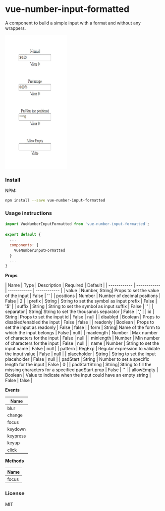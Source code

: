 # vue-number-input-formatted
A component to build a simple input with a format and without any wrappers. 

<img src="https://raw.githubusercontent.com/ajomuch92/vue-number-input-formatted/main/gif/demo.gif" width="200" height="429"/>

### Install  

NPM:  
```bash
npm install --save vue-number-input-formatted
```

### Usage instructions  

```javascript
import VueNumberInputFormatted from 'vue-number-input-formatted';

export default {
  ...
  components: {
    VueNumberInputFormatted
  }
  ...
}
```

**Props**

|  Name | Type | Description   | Required   | Default   |
| ------------ | ------------ | ------------ | ------------ |
| value  | Number, String| Props to set the value of the input | False   | ''   |
| positions  | Number | Number of decimal positions | False   | 2   |
| prefix  | String | String to set the symbol as input prefix | False   | '$'   |
| suffix  | String | String to set the symbol as input suffix | False   | ''   |
| separator  | String| String to set the thousands separator | False   | ','   |
| id  | String| Props to set the input id | False   | null   |
| disabled  | Boolean | Props to disabled/enabled the input | False   | false   |
| readonly  | Boolean | Props to set the input as readonly | False   | false   |
| form  | String| Name of the form to which the input belongs | False   | null   |
| maxlength  | Number | Max number of characters for the input | False   | null   |
| minlength  | Number | Min number of characters for the input | False   | null   |
| name  | Number | String to set the input name | False   | null   |
| pattern  | RegExp | Regular expression to validate the input value | False   | null   |
| placeholder  | String | String to set the input placeholder | False   | null   |
| padStart  | String | Number to set a specific length for the input | False   | 0   |
| padStartString  | String| String to fill the missing characters for a specified padStart prop | False   | ''   |
| allowEmpty  | Boolean | Value to indicate when the input could have an empty string  | False   | false   |


**Events**

|  Name |
| ------------ |
|  blur |
|  change |
|  focus |
|  keydown |
|  keypress |
|  keyup |
|  click |

**Methods**

|  Name |
| ------------ |
|  focus |

### License
MIT

